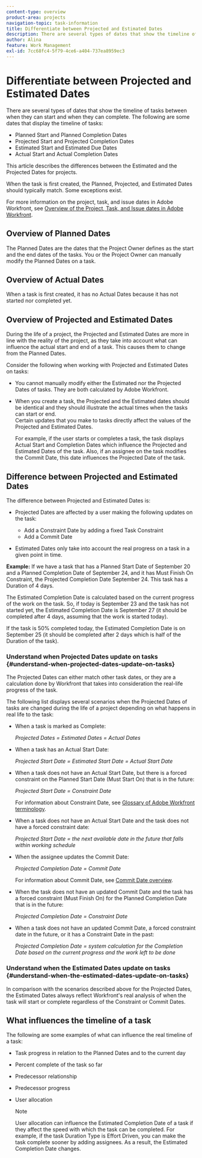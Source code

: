 ```yaml
---
content-type: overview
product-area: projects
navigation-topic: task-information
title: Differentiate between Projected and Estimated Dates
description: There are several types of dates that show the timeline of tasks between when they can start and when they can complete.
author: Alina
feature: Work Management
exl-id: 7cc68fc4-5f79-4ce6-a404-737ea8959ec3
---
```

# Differentiate between Projected and Estimated Dates

There are several types of dates that show the timeline of tasks between when they can start and when they can complete. The following are some dates that display the timeline of tasks:

* Planned Start and Planned Completion Dates
* Projected Start and Projected Completion Dates
* Estimated Start and Estimated Due Dates
* Actual&nbsp;Start and Actual Completion Dates

This article describes the differences between the Estimated and the Projected Dates for projects. 

When the task is first created, the Planned, Projected, and Estimated Dates should typically match. Some exceptions exist.&nbsp;

For more information on the project, task, and issue dates in&nbsp;Adobe Workfront, see [Overview of the Project, Task, and Issue dates in Adobe Workfront](../../../workfront-basics/navigate-workfront/workfront-navigation/definitions-pti-dates.md).

## Overview of Planned Dates

The Planned Dates are the dates that the Project Owner defines as the start and the end dates of the tasks. You or the Project Owner can manually modify the Planned Dates on a task.

## Overview of Actual Dates

When a task is first created, it has no Actual Dates because it has not started nor completed yet.

## Overview of Projected and&nbsp;Estimated Dates

During the life of a project, the Projected and Estimated Dates are more in line with the reality of the project, as they take into account what can influence the actual start and end of a task. This causes them to change from the Planned Dates.

Consider the following when working with Projected and Estimated Dates on tasks:

* You cannot manually modify either the Estimated nor the Projected Dates of tasks. They are both calculated by Adobe Workfront.
* When you create a task, the Projected and the Estimated dates should be identical and they should illustrate the actual times when the tasks can start or end.  
  Certain updates that you make to tasks directly affect the values of the Projected and Estimated Dates.&nbsp;

  For example, if the user starts or completes a task, the task displays Actual Start and Completion Dates which influence the Projected and Estimated Dates of the task. Also, if an assignee on the task modifies the Commit Date, this date influences the Projected Date of the task.

## Difference between Projected and Estimated Dates

The difference between Projected and Estimated Dates is:

* Projected Dates are affected by a user making the following updates on the task:

   * Add a Constraint Date by adding a fixed Task Constraint 
   * Add a Commit Date

* Estimated Dates only take into account the real progress on a task in a given point in time.

**Example:** If we have a task that has a Planned Start Date of September 20 and a Planned Completion Date of September 24, and it has Must Finish On Constraint, the Projected Completion Date September 24. This task has a Duration of 4 days.

The Estimated Completion Date is calculated based on the current progress of the work on the task. So, if today is September 23 and the task has not started yet, the Estimated Completion Date is September 27 (it should be completed after 4 days, assuming that the work is started today).

If the task is 50% completed today, the Estimated Completion Date is on September 25 (it should be completed after 2 days which is half of the Duration of the task).


### Understand when Projected Dates update on tasks {#understand-when-projected-dates-update-on-tasks}

The Projected Dates can either match other task dates, or they are a calculation done by&nbsp;Workfront that takes into consideration the real-life progress of the task.

The following list displays several scenarios when the Projected Dates of tasks are changed during the life of a project depending on what happens in real life to the task:

* When a task is marked as Complete:

  *Projected Dates = Estimated Dates = Actual Dates* 

* When a task has an Actual Start Date:

  *Projected Start Date = Estimated Start Date = Actual Start Date* 

* When a task does not have an Actual Start Date, but there is a forced constraint on the Planned Start Date (Must Start On) that is in the future:

  *Projected Start Date = Constraint Date*

  For information about Constraint Date, see [Glossary of Adobe Workfront terminology](../../../workfront-basics/navigate-workfront/workfront-navigation/workfront-terminology-glossary.md). 

* When a task does not have an Actual Start Date and the task does not have a forced constraint date:

  *Projected Start Date = the next available date in the future that falls within working schedule* 

* When the assignee updates the Commit Date:

  *Projected Completion Date = Commit Date*

  For information about Commit Date, see [Commit Date overview](../../../manage-work/projects/updating-work-in-a-project/overview-of-commit-dates.md). 

* When the task does not have an updated Commit Date and the task has a forced constraint (Must Finish On) for the Planned Completion Date that is in the future:

  *Projected Completion Date = Constraint Date* 

* When a task does not have an updated Commit Date, a forced constraint date in the future, or it has a Constraint Date in the past:

  *Projected Completion Date = system calculation for the Completion Date based on the current progress and the work left to be done*

### Understand when the Estimated Dates update on tasks {#understand-when-the-estimated-dates-update-on-tasks}

In comparison with the scenarios described above for the Projected Dates, the Estimated Dates always reflect Workfront's real analysis of when the task will start or complete regardless of the Constraint or Commit Dates.

## What influences the timeline of a task

The following are some examples of what can influence the real timeline of a task:&nbsp;

* Task progress in relation to the Planned Dates and to the current day
* Percent complete of the task so far
* Predecessor relationship
* Predecessor progress
* User allocation

  >[!NOTE]
  >
  >User allocation can influence the Estimated Completion&nbsp;Date of a task if they affect the speed with which the task can be completed. For example, if the task Duration Type is Effort Driven, you can make the task complete sooner by adding assignees. As a result, the Estimated Completion Date changes.
